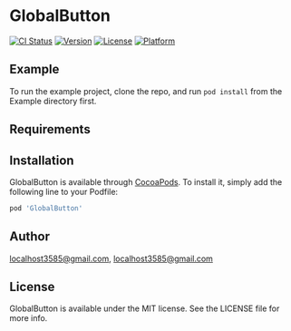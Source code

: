 # GlobalButton

[![CI Status](https://img.shields.io/travis/localhost3585@gmail.com/GlobalButton.svg?style=flat)](https://travis-ci.org/localhost3585@gmail.com/GlobalButton)
[![Version](https://img.shields.io/cocoapods/v/GlobalButton.svg?style=flat)](https://cocoapods.org/pods/GlobalButton)
[![License](https://img.shields.io/cocoapods/l/GlobalButton.svg?style=flat)](https://cocoapods.org/pods/GlobalButton)
[![Platform](https://img.shields.io/cocoapods/p/GlobalButton.svg?style=flat)](https://cocoapods.org/pods/GlobalButton)

## Example

To run the example project, clone the repo, and run `pod install` from the Example directory first.

## Requirements

## Installation

GlobalButton is available through [CocoaPods](https://cocoapods.org). To install
it, simply add the following line to your Podfile:

```ruby
pod 'GlobalButton'
```

## Author

localhost3585@gmail.com, localhost3585@gmail.com

## License

GlobalButton is available under the MIT license. See the LICENSE file for more info.
